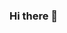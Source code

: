 ### Hi there 👋
<!--
**Dratuteda/dratuteda** is a ✨ _special_ ✨ repository because its `README.md` (this file) appears on your GitHub profile.

Here are some ideas to get you started:

- 🔭 I’m currently working on gd
- 🌱 I’m currently learning hz
- 👯 I’m looking to collaborate on hz
- 🤔 I’m looking for help with hz
- 💬 Ask me about hz
- 📫 How to reach me: hz
- 😄 Pronouns: hz
- ⚡ Fun fact: hz
-->
